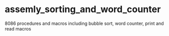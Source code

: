 # assemly_sorting_and_word_counter
8086 procedures and macros including bubble sort, word counter, print and read macros 
